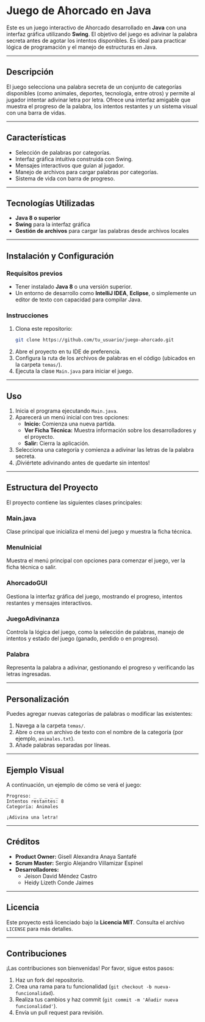 # Juego de Ahorcado en Java

Este es un juego interactivo de Ahorcado desarrollado en **Java** con una interfaz gráfica utilizando **Swing**. El objetivo del juego es adivinar la palabra secreta antes de agotar los intentos disponibles. Es ideal para practicar lógica de programación y el manejo de estructuras en Java.

---

## Descripción
El juego selecciona una palabra secreta de un conjunto de categorías disponibles (como animales, deportes, tecnología, entre otros) y permite al jugador intentar adivinar letra por letra. Ofrece una interfaz amigable que muestra el progreso de la palabra, los intentos restantes y un sistema visual con una barra de vidas.

---

## Características
- Selección de palabras por categorías.
- Interfaz gráfica intuitiva construida con Swing.
- Mensajes interactivos que guían al jugador.
- Manejo de archivos para cargar palabras por categorías.
- Sistema de vida con barra de progreso.

---

## Tecnologías Utilizadas
- **Java 8 o superior**
- **Swing** para la interfaz gráfica
- **Gestión de archivos** para cargar las palabras desde archivos locales

---

## Instalación y Configuración

### Requisitos previos
- Tener instalado **Java 8** o una versión superior.
- Un entorno de desarrollo como **IntelliJ IDEA**, **Eclipse**, o simplemente un editor de texto con capacidad para compilar Java.

### Instrucciones
1. Clona este repositorio:
   ```bash
   git clone https://github.com/tu_usuario/juego-ahorcado.git
   ```
2. Abre el proyecto en tu IDE de preferencia.
3. Configura la ruta de los archivos de palabras en el código (ubicados en la carpeta `temas/`).
4. Ejecuta la clase `Main.java` para iniciar el juego.

---

## Uso
1. Inicia el programa ejecutando `Main.java`.
2. Aparecerá un menú inicial con tres opciones:
   - **Inicio:** Comienza una nueva partida.
   - **Ver Ficha Técnica:** Muestra información sobre los desarrolladores y el proyecto.
   - **Salir:** Cierra la aplicación.
3. Selecciona una categoría y comienza a adivinar las letras de la palabra secreta.
4. ¡Diviértete adivinando antes de quedarte sin intentos!

---

## Estructura del Proyecto
El proyecto contiene las siguientes clases principales:

### **Main.java**
Clase principal que inicializa el menú del juego y muestra la ficha técnica.

### **MenuInicial**
Muestra el menú principal con opciones para comenzar el juego, ver la ficha técnica o salir.

### **AhorcadoGUI**
Gestiona la interfaz gráfica del juego, mostrando el progreso, intentos restantes y mensajes interactivos.

### **JuegoAdivinanza**
Controla la lógica del juego, como la selección de palabras, manejo de intentos y estado del juego (ganado, perdido o en progreso).

### **Palabra**
Representa la palabra a adivinar, gestionando el progreso y verificando las letras ingresadas.

---

## Personalización
Puedes agregar nuevas categorías de palabras o modificar las existentes:
1. Navega a la carpeta `temas/`.
2. Abre o crea un archivo de texto con el nombre de la categoría (por ejemplo, `animales.txt`).
3. Añade palabras separadas por líneas.

---

## Ejemplo Visual
A continuación, un ejemplo de cómo se verá el juego:

```text
Progreso: _ _ _ _ _
Intentos restantes: 8
Categoría: Animales

¡Adivina una letra!
```

---

## Créditos
- **Product Owner:** Gisell Alexandra Anaya Santafé
- **Scrum Master:** Sergio Alejandro Villamizar Espinel
- **Desarrolladores:**
  - Jeison David Méndez Castro
  - Heidy Lizeth Conde Jaimes

---

## Licencia
Este proyecto está licenciado bajo la **Licencia MIT**. Consulta el archivo `LICENSE` para más detalles.

---

## Contribuciones
¡Las contribuciones son bienvenidas! Por favor, sigue estos pasos:
1. Haz un fork del repositorio.
2. Crea una rama para tu funcionalidad (`git checkout -b nueva-funcionalidad`).
3. Realiza tus cambios y haz commit (`git commit -m 'Añadir nueva funcionalidad'`).
4. Envía un pull request para revisión.
